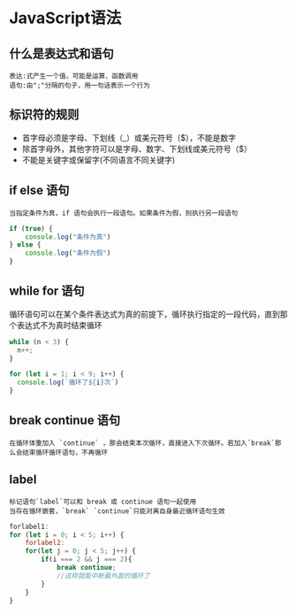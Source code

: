 # JavaScript语法

## 什么是表达式和语句
    表达:式产生一个值，可能是运算、函数调用
    语句:由";"分隔的句子，用一句话表示一个行为
## 标识符的规则
* 首字母必须是字母、下划线（_）或美元符号（$），不能是数字
* 除首字母外，其他字符可以是字母、数字、下划线或美元符号（$）
* 不能是关键字或保留字(不同语言不同关键字)
## if else 语句
    当指定条件为真，if 语句会执行一段语句。如果条件为假，则执行另一段语句

```js
if (true) {
    console.log("条件为真")
} else {
    console.log("条件为假")
}
```
## while for 语句
  循环语句可以在某个条件表达式为真的前提下，循环执行指定的一段代码，直到那个表达式不为真时结束循环
```js
while (n < 3) {
  n++;
}
```
  
```js
for (let i = 1; i < 9; i++) {
  console.log(`循环了${i}次`)
}
```
## break continue 语句
    在循环体重加入 `continue` ，那会结束本次循环，直接进入下次循环。若加入`break`那么会结束循环循环语句，不再循环
## label
    标记语句`label`可以和 break 或 continue 语句一起使用
    当存在循环嵌套，`break` `continue`只能对离自身最近循环语句生效
```js
forlabel1:
for (let i = 0; i < 5; i++) {
    forlabel2:
    for(let j = 0; j < 5; j++) {
        if(i === 2 && j === 2){
            break continue;
            //这样就能中断最外面的循环了
        }
    }
}
```